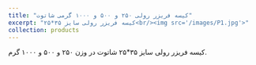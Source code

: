 ```yaml
---
title: "کیسه فریزر رولی ۲۵۰ و ۵۰۰ و ۱۰۰۰ گرمی شاتوت"
excerpt: "کیسه فریزر رولی سایز ۳۵*۲۵<br/><img src='/images/P1.jpg'>"
collection: products
---
```


کیسه فریزر رولی سایز ۳۵*۲۵ شاتوت در وزن ۲۵۰ و ۵۰۰ و ۱۰۰۰ گرم. 
